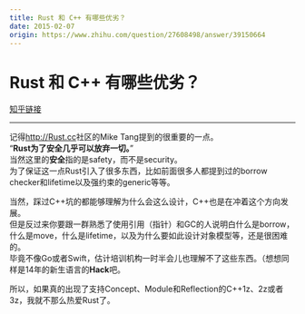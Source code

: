 ```yaml
---
title: Rust 和 C++ 有哪些优劣？
date: 2015-02-07
origin: https://www.zhihu.com/question/27608498/answer/39150664
---
```

# Rust 和 C++ 有哪些优劣？

[知乎链接](https://www.zhihu.com/question/27608498/answer/39150664)

---------

<span class="RichText ztext CopyrightRichText-richText" itemprop="text"><p>记得<a href="https://link.zhihu.com/?target=http%3A//Rust.cc" class=" external" target="_blank" rel="nofollow noreferrer" data-za-detail-view-id="1043"><span class="invisible">http://</span><span class="visible">Rust.cc</span><span class="invisible"></span></a>社区的Mike Tang提到的很重要的一点。<br>“<b>Rust为了安全几乎可以放弃一切。</b>”<br>当然这里的<b>安全</b>指的是safety，而不是security。<br>为了保证这一点Rust引入了很多东西，比如前面很多人都提到过的borrow checker和lifetime以及强约束的generic等等。</p><p>当然，踩过C++坑的都能够理解为什么会这么设计，C++也是在冲着这个方向发展。<br>但是反过来你要跟一群熟悉了使用引用（指针）和GC的人说明白什么是borrow，什么是move，什么是lifetime，以及为什么要如此设计对象模型等，还是很困难的。<br>毕竟不像Go或者Swift，估计培训机构一时半会儿也理解不了这些东西。（想想同样是14年的新生语言的<b>Hack</b>吧。</p>所以，如果真的出现了支持Concept、Module和Reflection的C++1z、2z或者3z，我就不那么热爱Rust了。</span>